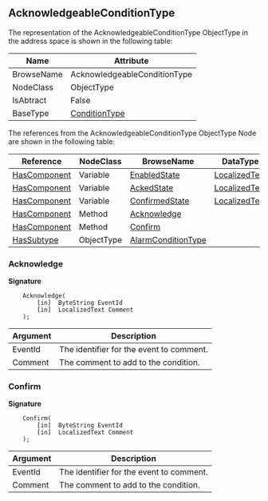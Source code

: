 <!-- objecttype -->
## AcknowledgeableConditionType

The representation of the AcknowledgeableConditionType ObjectType in the address space is shown in the following table:  

|Name|Attribute|
|---|---|
|BrowseName|AcknowledgeableConditionType|
|NodeClass|ObjectType|
|IsAbtract|False|
|BaseType|[ConditionType](../../../Part9/ObjectTypes/ConditionType/readme.md)|

The references from the AcknowledgeableConditionType ObjectType Node are shown in the following table:  

|Reference|NodeClass|BrowseName|DataType|TypeDefinition|ModellingRule|
|---|---|---|---|---|---|
|[HasComponent](../../../Part3/ReferenceTypes/HasComponent/readme.md)|Variable|[EnabledState](#EnabledState)|[LocalizedText](../../../Part3/DataTypes/LocalizedText/readme.md)|[TwoStateVariableType](../../Part9/VariableTypes/TwoStateVariableType/readme.md)|[Mandatory](../../Objects/Mandatory/readme.md)|
|[HasComponent](../../../Part3/ReferenceTypes/HasComponent/readme.md)|Variable|[AckedState](#AckedState)|[LocalizedText](../../../Part3/DataTypes/LocalizedText/readme.md)|[TwoStateVariableType](../../Part9/VariableTypes/TwoStateVariableType/readme.md)|[Mandatory](../../Objects/Mandatory/readme.md)|
|[HasComponent](../../../Part3/ReferenceTypes/HasComponent/readme.md)|Variable|[ConfirmedState](#ConfirmedState)|[LocalizedText](../../../Part3/DataTypes/LocalizedText/readme.md)|[TwoStateVariableType](../../Part9/VariableTypes/TwoStateVariableType/readme.md)|[Optional](../../Objects/Optional/readme.md)|
|[HasComponent](../../../Part3/ReferenceTypes/HasComponent/readme.md)|Method|[Acknowledge](#Acknowledge)|||[Mandatory](../../Objects/Mandatory/readme.md)|
|[HasComponent](../../../Part3/ReferenceTypes/HasComponent/readme.md)|Method|[Confirm](#Confirm)|||[Optional](../../Objects/Optional/readme.md)|
|[HasSubtype](../../../Part3/ReferenceTypes/HasSubtype/readme.md)|ObjectType|[AlarmConditionType](#AlarmConditionType)||||

### <a name="Acknowledge"></a>Acknowledge

**Signature**
```
    Acknowledge(
        [in]  ByteString EventId
        [in]  LocalizedText Comment
    );
```

|Argument|Description|
|---|---|
|EventId|The identifier for the event to comment.|
|Comment|The comment to add to the condition.|

### <a name="Confirm"></a>Confirm

**Signature**
```
    Confirm(
        [in]  ByteString EventId
        [in]  LocalizedText Comment
    );
```

|Argument|Description|
|---|---|
|EventId|The identifier for the event to comment.|
|Comment|The comment to add to the condition.|


